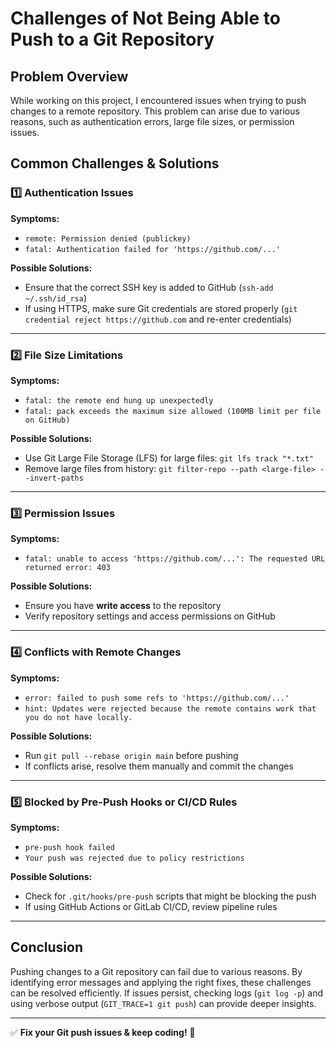 # Challenges of Not Being Able to Push to a Git Repository

## Problem Overview
While working on this project, I encountered issues when trying to push changes to a remote repository. This problem can arise due to various reasons, such as authentication errors, large file sizes, or permission issues.

## Common Challenges & Solutions

### 1️⃣ **Authentication Issues**
**Symptoms:**
- `remote: Permission denied (publickey)`
- `fatal: Authentication failed for 'https://github.com/...'`

**Possible Solutions:**
- Ensure that the correct SSH key is added to GitHub (`ssh-add ~/.ssh/id_rsa`)
- If using HTTPS, make sure Git credentials are stored properly (`git credential reject https://github.com` and re-enter credentials)

---

### 2️⃣ **File Size Limitations**
**Symptoms:**
- `fatal: the remote end hung up unexpectedly`
- `fatal: pack exceeds the maximum size allowed (100MB limit per file on GitHub)`

**Possible Solutions:**
- Use Git Large File Storage (LFS) for large files: `git lfs track "*.txt"`
- Remove large files from history: `git filter-repo --path <large-file> --invert-paths`

---

### 3️⃣ **Permission Issues**
**Symptoms:**
- `fatal: unable to access 'https://github.com/...': The requested URL returned error: 403`

**Possible Solutions:**
- Ensure you have **write access** to the repository
- Verify repository settings and access permissions on GitHub

---

### 4️⃣ **Conflicts with Remote Changes**
**Symptoms:**
- `error: failed to push some refs to 'https://github.com/...'`
- `hint: Updates were rejected because the remote contains work that you do not have locally.`

**Possible Solutions:**
- Run `git pull --rebase origin main` before pushing
- If conflicts arise, resolve them manually and commit the changes

---

### 5️⃣ **Blocked by Pre-Push Hooks or CI/CD Rules**
**Symptoms:**
- `pre-push hook failed`
- `Your push was rejected due to policy restrictions`

**Possible Solutions:**
- Check for `.git/hooks/pre-push` scripts that might be blocking the push
- If using GitHub Actions or GitLab CI/CD, review pipeline rules

---

## Conclusion
Pushing changes to a Git repository can fail due to various reasons. By identifying error messages and applying the right fixes, these challenges can be resolved efficiently. If issues persist, checking logs (`git log -p`) and using verbose output (`GIT_TRACE=1 git push`) can provide deeper insights.

---
✅ **Fix your Git push issues & keep coding!** 🚀
